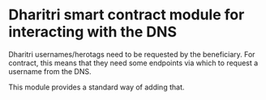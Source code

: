 # Dharitri smart contract module for interacting with the DNS

Dharitri usernames/herotags need to be requested by the beneficiary.
For contract, this means that they need some endpoints via which to request a username from the DNS.

This module provides a standard way of adding that.
